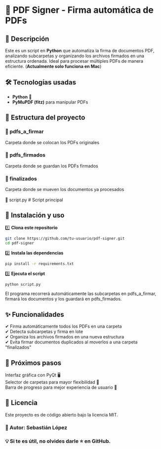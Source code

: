 # 📄 PDF Signer - Firma automática de PDFs

## 🚀 Descripción
Este es un script en **Python** que automatiza la firma de documentos PDF, analizando subcarpetas y organizando los archivos firmados en una estructura ordenada. Ideal para procesar múltiples PDFs de manera eficiente. (**Actualmente solo funciona en Mac**)

## 🛠️ Tecnologías usadas
- **Python** 🐍
- **PyMuPDF (fitz)** para manipular PDFs

## 📂 Estructura del proyecto
### 📁 pdfs_a_firmar
Carpeta donde se colocan los PDFs originales 
### 📁 pdfs_firmados 
Carpeta donde se guardan los PDFs firmados 
### 📁 finalizados
Carpeta donde se mueven los documentos ya procesados
<br>
<br>
📄 script.py # Script principal

## 🔧 Instalación y uso

1️⃣ **Clona este repositorio**  
```bash
git clone https://github.com/tu-usuario/pdf-signer.git
cd pdf-signer
```
2️⃣ **Instala las dependencias**
```bash
pip install -r requirements.txt
```
3️⃣ **Ejecuta el script**
```bash
python script.py
```
El programa recorrerá automáticamente las subcarpetas en pdfs_a_firmar, firmará los documentos y los guardará en pdfs_firmados.

## ✨ Funcionalidades
✔ Firma automáticamente todos los PDFs en una carpeta<br>
✔ Detecta subcarpetas y firma en lote<br>
✔ Organiza los archivos firmados en una nueva estructura<br>
✔ Evita firmar documentos duplicados al moverlos a una carpeta "finalizados"

## 📌 Próximos pasos
 Interfaz gráfica con PyQt 🖥️<br>
 Selector de carpetas para mayor flexibilidad 📂<br>
 Barra de progreso para mejor experiencia de usuario 🚀

## 📝 Licencia
Este proyecto es de código abierto bajo la licencia MIT.

### 📌 Autor: Sebastián López
### 💡 Si te es útil, no olvides darle ⭐ en GitHub.
